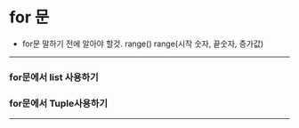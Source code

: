 # for 문

   - for문 말하기 전에 알아야 할것.
       range()
       range(시작 숫자, 끝숫자, 증가값)
---
###  for문에서 list 사용하기

### for문에서 Tuple사용하기
    
---
